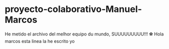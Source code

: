 # proyecto-colaborativo-Manuel-Marcos
He metido el archivo del melhor equipo du mundo, SUUUUUUUUU!!! ⚽
Hola marcos esta linea la he escrito yo
